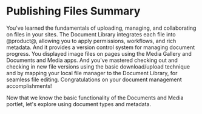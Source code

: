 # Publishing Files Summary [](id=publishing-files-summary)

You've learned the fundamentals of uploading, managing, and collaborating on
files in your sites. The Document Library integrates each file into @product@,
allowing you to apply permissions, workflows, and rich metadata. And it provides
a version control system for managing document progress. You displayed image
files on pages using the Media Gallery and Documents and Media apps. And you've
mastered checking out and checking in new file versions using the basic
download/upload technique and by mapping your local file manager to the Document
Library, for seamless file editing. Congratulations on your document management
accomplishments!

Now that we know the basic functionality of the Documents and Media portlet,
let's explore using document types and metadata.

